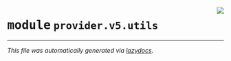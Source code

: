 <!-- markdownlint-disable -->

<a href="../../th2_data_services/provider/v5/utils/__init__.py"><img align="right" style="float:right;" src="https://img.shields.io/badge/-source-cccccc?style=flat-square"></a>

# <kbd>module</kbd> `provider.v5.utils`








---

_This file was automatically generated via [lazydocs](https://github.com/ml-tooling/lazydocs)._
